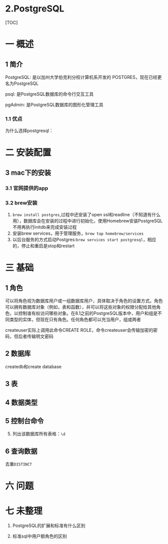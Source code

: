 # 2.PostgreSQL
[TOC]

# 一 概述
## 1 简介
PostgreSQL: 是以加州大学伯克利分校计算机系开发的 POSTGRES，现在已经更名为PostgreSQL

psql: 是PostgreSQL数据库的命令行交互工具

pgAdmin: 是PostgreSQL数据库的图形化管理工具

### 1.1 优点
为什么选择postgresql：

# 二 安装配置
## 3 mac下的安装
### 3.1 官网提供的app
### 3.2 brew安装
1. `brew install postgres`,过程中还安装了open ssl和readline（不知道有什么用），数据库会在安装的过程中进行初始化，使用Homebrew安装PostgreSQL不用再执行initdb来完成安装过程
2. 安装brew services，用于管理服务，`brew tap homebrew/services`
3. 以后台服务的方式启动Postgres:`brew services start postgresql`，相应的，停止和重启是stop和restart

# 三 基础

## 1 角色
可以将角色视为数据库用户或一组数据库用户，具体取决于角色的设置方式。角色可以拥有数据库对象（例如，表和函数），并可以将这些对象的权限分配给其他角色，以控制谁有权访问哪些对象。在8.1之前的PostgreSQL版本中，用户和组是不同类型的实体，但现在只有角色。任何角色都可以充当用户，组或两者

createuser实际上调用此命令CREATE ROLE，命令createuser会传输加密的密码，但后者传输明文密码

## 2 数据库
createdb和create database

## 3 表

## 4 数据类型

## 5 控制台命令
5. 列出该数据库所有表格：`\d`

## 6 查询数据
去重`DISTINCT`

# 六 问题
# 七 未整理

1. PostgreSQL的扩展和标准有什么区别

2. 标准sql中用户额角色的区别